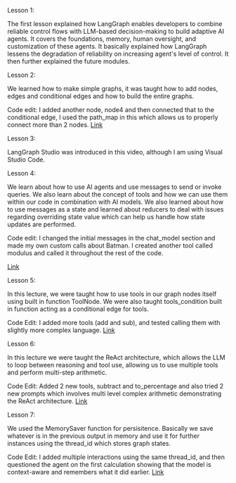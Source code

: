 Lesson 1:

The first lesson explained how LangGraph enables developers to combine reliable control flows with LLM-based decision-making to build adaptive AI agents. 
It covers the foundations, memory, human oversight, and customization of these agents. It basically explained how LangGraph lessens the degradation of reliability on increasing agent's level of control. It then further explained the future modules.

Lesson 2: 

We learned how to make simple graphs, it was taught how to add nodes, edges and conditional edges and how to build the entire graphs.

 Code edit: I added another node, node4 and then connected that to the conditional edge, I used the path_map in this which allows us to properly connect more than 2 nodes.
[Link](https://github.com/arjunkapoor19/arjunkapoor-langgraph-mat496/blob/c5ebfcff424f5a1f0e920152893cec62a0e8aee2/simple-graph.ipynb)

 Lesson 3:

 LangGraph Studio was introduced in this video, although I am using Visual Studio Code.

Lesson 4:

We learn about how to use AI agents and use messages to send or invoke queries. We also learn about the concept of tools and how we can use them within our code in combination with AI models. We also learned about how to use messages as a state and learned about reducers to deal with issues regarding overriding state value which can help us handle how state updates are performed.

Code edit: I changed the initial messages in the chat_model section and made my own custom calls about Batman. I created another tool called modulus and called it throughout the rest of the code.

[Link](https://github.com/arjunkapoor19/arjunkapoor-langgraph-mat496/blob/c5ebfcff424f5a1f0e920152893cec62a0e8aee2/chain.ipynb)

Lesson 5:

In this lecture, we were taught how to use tools in our graph nodes itself using built in function ToolNode. We were also taught tools_condition built in function acting as a conditional edge for tools.

Code Edit: I added more tools (add and sub), and tested calling them with slightly more complex language.
[Link](https://github.com/arjunkapoor19/arjunkapoor-langgraph-mat496/blob/c5ebfcff424f5a1f0e920152893cec62a0e8aee2/router.ipynb)

Lesson 6: 

In this lecture we were taught the ReAct architecture, which allows the LLM to loop between reasoning and tool use, allowing us to use multiple tools and perform multi-step arithmetic.

Code Edit: Added 2 new tools, subtract and to_percentage and also tried 2 new prompts which involves multi level complex arithmetic demonstrating the ReAct architecture.
[Link](https://github.com/arjunkapoor19/arjunkapoor-langgraph-mat496/blob/c5ebfcff424f5a1f0e920152893cec62a0e8aee2/agent.ipynb)

Lesson 7:

We used the MemorySaver function for persisitence. Basically we save whatever is in the previous output in memory and use it for further instances using the thread_id which stores graph states.

Code Edit: I added multiple interactions using the same thread_id, and then questioned the agent on the first calculation showing that the model is context-aware and remembers what it did earlier.
[Link](https://github.com/arjunkapoor19/arjunkapoor-langgraph-mat496/blob/c5ebfcff424f5a1f0e920152893cec62a0e8aee2/agent-memory.ipynb)